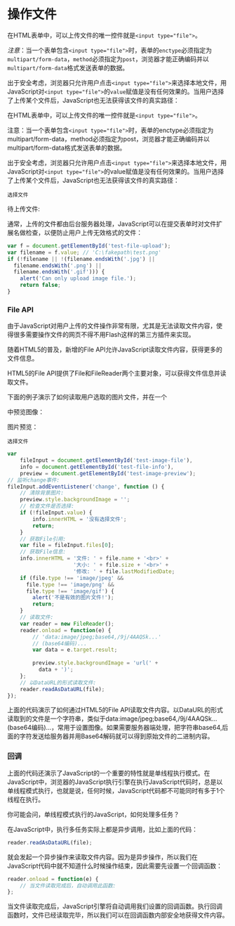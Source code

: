 # 操作文件

在HTML表单中，可以上传文件的唯一控件就是`<input type="file">`。

_注意_：当一个表单包含`<input type="file">`时，表单的`enctype`必须指定为`multipart/form-data`，`method`必须指定为`post`，浏览器才能正确编码并以`multipart/form-data`格式发送表单的数据。

出于安全考虑，浏览器只允许用户点击`<input type="file">`来选择本地文件，用JavaScript对`<input type="file">`的`value`赋值是没有任何效果的。当用户选择了上传某个文件后，JavaScript也无法获得该文件的真实路径：

在HTML表单中，可以上传文件的唯一控件就是`<input type="file">`。

注意：当一个表单包含`<input type="file">`时，表单的enctype必须指定为multipart/form-data，method必须指定为post，浏览器才能正确编码并以multipart/form-data格式发送表单的数据。

出于安全考虑，浏览器只允许用户点击`<input type="file">`来选择本地文件，用JavaScript对`<input type="file">`的value赋值是没有任何效果的。当用户选择了上传某个文件后，JavaScript也无法获得该文件的真实路径：

`选择文件`

待上传文件: 

通常，上传的文件都由后台服务器处理，JavaScript可以在提交表单时对文件扩展名做检查，以便防止用户上传无效格式的文件：

```js
var f = document.getElementById('test-file-upload');
var filename = f.value; // 'C:\fakepath\test.png'
if (!filename || !(filename.endsWith('.jpg') || 
  filename.endsWith('.png') || 
  filename.endsWith('.gif'))) {
    alert('Can only upload image file.');
    return false;
}
```

### File API
由于JavaScript对用户上传的文件操作非常有限，尤其是无法读取文件内容，使得很多需要操作文件的网页不得不用Flash这样的第三方插件来实现。

随着HTML5的普及，新增的File API允许JavaScript读取文件内容，获得更多的文件信息。

HTML5的File API提供了File和FileReader两个主要对象，可以获得文件信息并读取文件。

下面的例子演示了如何读取用户选取的图片文件，并在一个<div>中预览图像：

图片预览：

`选择文件`
    
```js
var
    fileInput = document.getElementById('test-image-file'),
    info = document.getElementById('test-file-info'),
    preview = document.getElementById('test-image-preview');
// 监听change事件:
fileInput.addEventListener('change', function () {
    // 清除背景图片:
    preview.style.backgroundImage = '';
    // 检查文件是否选择:
    if (!fileInput.value) {
        info.innerHTML = '没有选择文件';
        return;
    }
    // 获取File引用:
    var file = fileInput.files[0];
    // 获取File信息:
    info.innerHTML = '文件: ' + file.name + '<br>' +
                     '大小: ' + file.size + '<br>' +
                     '修改: ' + file.lastModifiedDate;
    if (file.type !== 'image/jpeg' && 
      file.type !== 'image/png' && 
      file.type !== 'image/gif') {
        alert('不是有效的图片文件!');
        return;
    }
    // 读取文件:
    var reader = new FileReader();
    reader.onload = function(e) {
        // 'data:image/jpeg;base64,/9j/4AAQSk...'
        // (base64编码)...  
        var data = e.target.result; 
                  
        preview.style.backgroundImage = 'url(' + 
          data + ')';
    };
    // 以DataURL的形式读取文件:
    reader.readAsDataURL(file);
});
```

上面的代码演示了如何通过HTML5的File API读取文件内容。以DataURL的形式读取到的文件是一个字符串，类似于data:image/jpeg;base64,/9j/4AAQSk...(base64编码)...，常用于设置图像。如果需要服务器端处理，把字符串base64,后面的字符发送给服务器并用Base64解码就可以得到原始文件的二进制内容。

### 回调

上面的代码还演示了JavaScript的一个重要的特性就是单线程执行模式。在JavaScript中，浏览器的JavaScript执行引擎在执行JavaScript代码时，总是以单线程模式执行，也就是说，任何时候，JavaScript代码都不可能同时有多于1个线程在执行。

你可能会问，单线程模式执行的JavaScript，如何处理多任务？

在JavaScript中，执行多任务实际上都是异步调用，比如上面的代码：

```js
reader.readAsDataURL(file);
```

就会发起一个异步操作来读取文件内容。因为是异步操作，所以我们在JavaScript代码中就不知道什么时候操作结束，因此需要先设置一个回调函数：

```js
reader.onload = function(e) {
    // 当文件读取完成后，自动调用此函数:
};
```

当文件读取完成后，JavaScript引擎将自动调用我们设置的回调函数。执行回调函数时，文件已经读取完毕，所以我们可以在回调函数内部安全地获得文件内容。